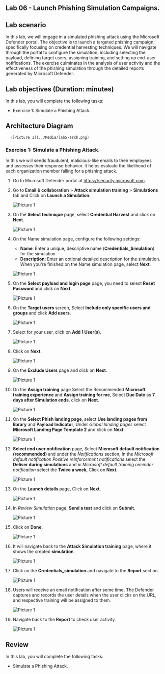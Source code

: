 ## Lab 06 - Launch Phishing Simulation Campaigns. 

## Lab scenario

In this lab, we will engage in a simulated phishing attack using the Microsoft Defender portal. The objective is to launch a targeted phishing campaign, specifically focusing on credential harvesting techniques. We will navigate through the portal to configure the simulation, including selecting the payload, defining target users, assigning training, and setting up end-user notifications. The exercise culminates in the analysis of user activity and the effectiveness of the phishing simulation through the detailed reports generated by Microsoft Defender.

## Lab objectives (Duration: minutes)


In this lab, you will complete the following tasks:
- Exercise 1: Simulate a Phishing Attack.

## Architecture Diagram

      ![Picture 1](../Media/lab5-arch.png)

### Exercise 1: Simulate a Phishing Attack.

In this we will sends fraudulent, malicious-like emails to their employees and assesses their response behavior. It helps evaluate the likelihood of each organization member falling for a phishing attack.

1. Go to Microsoft Defender portal at https://security.microsoft.com.

1. Go to **Email & collaboration** > **Attack simulation training** > **Simulations** tab and Click on **Launch a Simulation**.

      ![Picture 1](../Media/image_18.png)
   
1. On the **Select technique** page, select **Credential Harvest** and click on **Next**.

      ![Picture 1](../Media/image_19.png)
   
1. On the Name simulation page, configure the following settings:

   - **Name**: Enter a unique, descriptive name (**Credentials_Simulation**) for the simulation.
   - **Description**: Enter an optional detailed description for the simulation.
  When you're finished on the Name simulation page, select **Next**.

   ![Picture 1](../Media/image_20.png)

1. On the **Select payload and login page** page, you need to select **Reset Password** and click on **Next**.

      ![Picture 1](../Media/image_22.png)

1.  On the **Target users** screen, Select **Include only specific users and groups** and click **Add users**.

      ![Picture 1](../Media/image_23.png)

1.  Select for your user, click on **Add 1 User(s)**.

      ![Picture 1](../Media/image_24.png)

1. Click on **Next**.

      ![Picture 1](../Media/image_25.png)

1. On the **Exclude Users** page and click on **Next**.

      ![Picture 1](../Media/image_26.png)

1.  On the **Assign training** page Select the Recommended **Microsoft training experience** and **Assign training for me**, Select **Due Date** as **7 days after Simulation ends**, click on **Next**.

      ![Picture 1](../Media/image_27.png)

1. On the **Select Phish landing page**, select **Use landing pages from library** and **Payload Indicator**, Under *Global landing pages* select **Microsoft Landing Page Template 2** and click on **Next**.

      ![Picture 1](../Media/image_28.png)

1.  **Select end user notification** page, Select **Microsoft default notification (recommended)** and under the *Notifications* section, In the  *Microsoft default notification Positive reinforcement notifications* select the **Deliver during simulations** and in *Microsoft default training reminder notification* select the **Twice a week**, Click on **Next**.

      ![Picture 1](../Media/image_29.png)

1. On the **Launch details** page, Click on **Next**.

      ![Picture 1](../Media/image_31.png)

1. In *Review Simulation* page, **Send a test** and click on **Submit**.

      ![Picture 1](../Media/image_32.png)

1. Click on **Done**.

      ![Picture 1](../Media/image_33.png)

1. It will navigate back to the **Attack Simulation training** page, where it shows the created **simulation**.

      ![Picture 1](../Media/image_34.png)

1. Click on the **Credentials_simulation** and navigate to the **Report** section.

      ![Picture 1](../Media/image_39.png)

1. Users will receive an email notification after some time. The Defender captures and records the user details when the user clicks on the URL, and respective training will be assigned to them.

      ![Picture 1](../Media/image_38.png)

1. Navigate back to the **Report** to check user activity.

      ![Picture 1](../Media/image_40.png) 

## Review
In this lab, you will complete the following tasks:
- Simulate a Phishing Attack.
   
